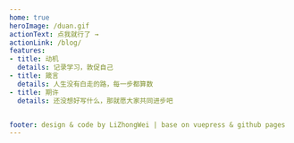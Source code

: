 ```yaml
---
home: true
heroImage: /duan.gif
actionText: 点我就行了 →
actionLink: /blog/
features:
- title: 动机
  details: 记录学习，敦促自己
- title: 箴言
  details: 人生没有白走的路，每一步都算数
- title: 期许
  details: 还没想好写什么，那就愿大家共同进步吧


footer: design & code by LiZhongWei | base on vuepress & github pages
---
```


<!-- # 哈哈

> 测试测试 -->